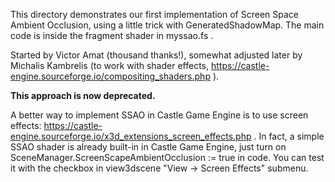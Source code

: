 This directory demonstrates our first implementation of
Screen Space Ambient Occlusion, using a little trick with GeneratedShadowMap.
The main code is inside the fragment shader in myssao.fs .

Started by Victor Amat (thousand thanks!),
somewhat adjusted later by Michalis Kambrelis (to work with shader effects,
https://castle-engine.sourceforge.io/compositing_shaders.php ).

**This approach is now deprecated.**

A better way to implement SSAO in Castle Game Engine is to use screen effects:
https://castle-engine.sourceforge.io/x3d_extensions_screen_effects.php .
In fact, a simple SSAO shader is already built-in in Castle Game Engine,
just turn on SceneManager.ScreenScapeAmbientOcclusion := true in code.
You can test it with the checkbox in view3dscene "View -> Screen Effects" submenu.
